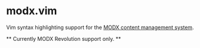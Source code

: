 # modx.vim

Vim syntax highlighting support for the [MODX content management system](http://modx.com).

** Currently MODX Revolution support only. **
